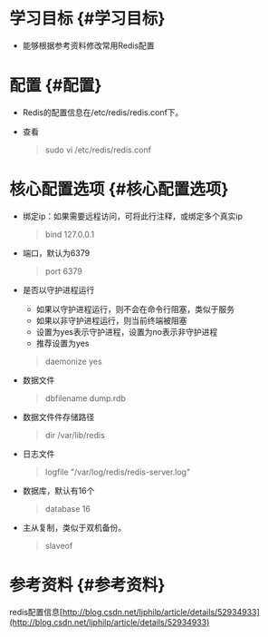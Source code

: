 # 学习目标 {#学习目标}

* 能够根据参考资料修改常用Redis配置

# 配置 {#配置}

* Redis的配置信息在/etc/redis/redis.conf下。

* 查看

  > sudo vi /etc/redis/redis.conf

# 核心配置选项 {#核心配置选项}

* 绑定ip：如果需要远程访问，可将此行注释，或绑定多个真实ip
  > bind 127.0.0.1
* 端口，默认为6379
  > port 6379
* 是否以守护进程运行

  * 如果以守护进程运行，则不会在命令行阻塞，类似于服务
  * 如果以非守护进程运行，则当前终端被阻塞
  * 设置为yes表示守护进程，设置为no表示⾮守护进程
  * 推荐设置为yes

  > daemonize yes

* 数据文件

  > dbfilename dump.rdb

* 数据文件件存储路径
  > dir /var/lib/redis
* 日志文件
  > logfile "/var/log/redis/redis-server.log"
* 数据库，默认有16个
  > database 16
* 主从复制，类似于双机备份。
  > slaveof

# 参考资料 {#参考资料}

redis配置信息[http://blog.csdn.net/ljphilp/article/details/52934933](http://blog.csdn.net/ljphilp/article/details/52934933)

